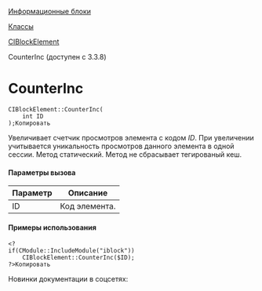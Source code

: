 [Информационные блоки](/api_help/iblock/index.php)

[Классы](/api_help/iblock/classes/index.php)

[CIBlockElement](/api_help/iblock/classes/ciblockelement/index.php)

CounterInc (доступен с 3.3.8)

CounterInc
==========

```
CIBlockElement::CounterInc(
	int ID
);Копировать
```

Увеличивает счетчик просмотров элемента с кодом *ID*.
При увеличении учитывается уникальность просмотров данного элемента в одной сессии. Метод статический. Метод не сбрасывает тегированый кеш.

#### Параметры вызова

| Параметр | Описание |
| --- | --- |
| ID | Код элемента. |

#### Примеры использования

```
<?
if(CModule::IncludeModule("iblock"))
	CIBlockElement::CounterInc($ID);
?>Копировать
```

Новинки документации в соцсетях: